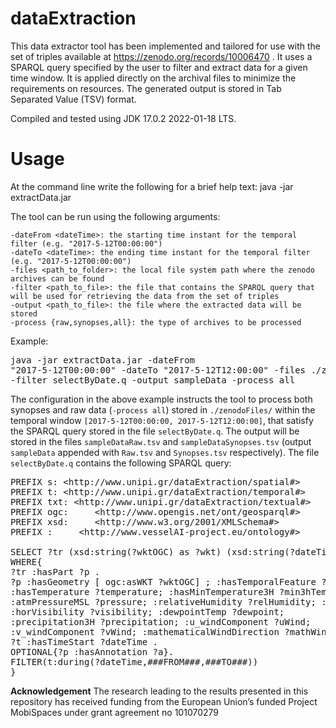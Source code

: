 # dataExtraction
This data extractor tool has been implemented and tailored for use with the set of triples available at https://zenodo.org/records/10006470 . It uses a SPARQL query specified by the user to filter and extract data for a given time window. It is applied directly on the archival files to minimize the requirements on resources. The generated output is stored in Tab Separated Value (TSV) format. 

Compiled and tested using JDK 17.0.2 2022-01-18 LTS.

# Usage
At the command line write the following for a brief help text:
java -jar extractData.jar

The tool can be run using the following arguments:

	-dateFrom <dateTime>: the starting time instant for the temporal filter (e.g. "2017-5-12T00:00:00")
	-dateTo <dateTime>: the ending time instant for the temporal filter (e.g. "2017-5-12T00:00:00")
	-files <path_to_folder>: the local file system path where the zenodo archives can be found
	-filter <path_to_file>: the file that contains the SPARQL query that will be used for retrieving the data from the set of triples
	-output <path_to_file>: the file where the extracted data will be stored
	-process {raw,synopses,all}: the type of archives to be processed
Example:
	<pre>java -jar extractData.jar -dateFrom "2017-5-12T00:00:00" -dateTo "2017-5-12T12:00:00" -files ./zenodoFiles/ -filter selectByDate.q -output sampleData -process all</pre>
 
The configuration in the above example instructs the tool to process both synopses and raw data (`-process all`) stored in `./zenodoFiles/` within the temporal window `[2017-5-12T00:00:00, 2017-5-12T12:00:00]`, that satisfy the SPARQL query stored in the file `selectByDate.q`. The output will be stored in the files `sampleDataRaw.tsv` and `sampleDataSynopses.tsv` (output `sampleData` appended with `Raw.tsv` and `Synopses.tsv` respectively). The file `selectByDate.q` contains the following SPARQL query:

<pre>
PREFIX s: &lt;http://www.unipi.gr/dataExtraction/spatial#&gt;
PREFIX t: &lt;http://www.unipi.gr/dataExtraction/temporal#&gt;
PREFIX txt: &lt;http://www.unipi.gr/dataExtraction/textual#&gt;
PREFIX ogc:     &lt;http://www.opengis.net/ont/geosparql#&gt;
PREFIX xsd:     &lt;http://www.w3.org/2001/XMLSchema#&gt;
PREFIX :     &lt;http://www.vesselAI-project.eu/ontology#&gt;

SELECT ?tr (xsd:string(?wktOGC) as ?wkt) (xsd:string(?dateTime) as ?dtime) ?heading ?speed ?temperature ?min3hTemp ?max3hTemp ?pressure ?relHumidity ?windGust ?visibility ?dewpoint ?precipitation ?uWind ?vWind ?mathWindDir ?meteoWindDir (txt:fragment(?a) as ?annotation)
WHERE{
?tr :hasPart ?p .
?p :hasGeometry [ ogc:asWKT ?wktOGC] ; :hasTemporalFeature ?t ; :hasHeading ?heading ; :hasSpeed ?speed ; :hasWeatherConditions [ 
:hasTemperature ?temperature; :hasMinTemperature3H ?min3hTemp; :hasMaxTemperature3H ?max3hTemp; 
:atmPressureMSL ?pressure; :relativeHumidity ?relHumidity; :windGust ?windGust; 
:horVisibility ?visibility; :dewpointTemp ?dewpoint; 
:precipitation3H ?precipitation; :u_windComponent ?uWind; 
:v_windComponent ?vWind; :mathematicalWindDirection ?mathWindDir; :meteoWindDirection ?meteoWindDir ] .
?t :hasTimeStart ?dateTime .
OPTIONAL{?p :hasAnnotation ?a}.
FILTER(t:during(?dateTime,###FROM###,###TO###))
}
</pre>


**Acknowledgement**
The research leading to the results presented in this repository has received funding from the European Union’s funded Project MobiSpaces under grant agreement no 101070279
